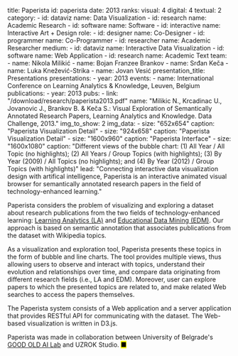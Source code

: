 title: Paperista
id: paperista
date: 2013
ranks:
    visual: 4
    digital: 4
    textual: 2
category: 
    - id: dataviz
      name: Data Visualization
    - id: research
      name: Academic Research
    - id: software
      name: Software
    - id: interactive
      name: Interactive Art + Design
role:
    - id: designer
      name: Co-Designer
    - id: programmer
      name: Co-Programmer
    - id: researcher
      name: Academic Researcher
medium:
    - id: dataviz
      name: Interactive Data Visualization
    - id: software
      name: Web Application
    - id: research
      name: Academic Text
team:
    - name: Nikola Milikić
    - name: Bojan Franzee Brankov
    - name: Srđan Keča
    - name: Luka Knežević-Strika
    - name: Jovan Vesić
presentation_title: Presentations
presentations:
    - year: 2013
      events:
        - name: International Conference on Learning Analytics & Knowledge, Leuven, Belgium
publications:
    - year: 2013
      pubs:
        - link: "/download/research/paperista2013.pdf"
          name: "Milikic N., Krcadinac U., Jovanovic J., Brankov B. & Keča S.: Visual Exploration of Semantically Annotated Research Papers, Learning Analytics and Knowledge. Data Challenge, 2013."
img_to_show: 2
img_data:
    - size: "652x654"
      caption: "Paperista Visualization Detail"
    - size: "924x658"
      caption: "Paperista Visualization Detail"
    - size: "1600x960"
      caption: "Paperista Interface"
    - size: "1600x1080"
      caption: "Different views of the bubble chart: (1) All Year / All Topic (no highlights); (2) All Years / Group Topics
(with highlights); (3) By Year (2009) / All Topics (no highlights); and (4) By Year (2012) / Group Topics (with
highlights)"
lead: "Connecting interactive data visualization design with artifical intelligence, Paperista is an interactive animated visual browser for semantically annotated research papers in the field of technology-enhanced learning."

Paperista considers the problem of visualizing and exploring a dataset about research publications from the two fields of technology-enhanced learning: <a href="https://en.wikipedia.org/wiki/Learning_analytics" target="_blank">Learning Analytics (LA)</a> and <a href="https://en.wikipedia.org/wiki/Educational_data_mining" target="_blank">Educational Data Mining (EDM)</a>. Our approach is based on semantic annotation that associates publications from the dataset with Wikipedia topics.

As a visualization and exploration tool, Paperista presents these topics in the form of bubble and line charts. The tool provides multiple views, thus allowing users to observe and interact with topics, understand their evolution and relationships over time, and compare data originating from different research fields (i.e., LA and EDM). Moreover, user can explore papers to which the presented topics are related to, and make related Web searches to access the papers themselves.

The Paperista system consists of a Web application and a server
application that provides RESTful API for communicating with
the dataset. The Web-based visualization is written in D3.js.
 
 Paperista was made in collaboration between University of Belgrade's <a href="https://goodoldai.org/" target="_blank">GOOD OLD AI Lab</a> and UZROK Studio. <mark>&#9632;</mark>